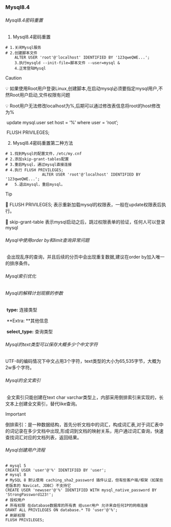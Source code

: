 ### Mysql8.4

###### Mysql8.4密码重置

1. Mysql8.4密码重置

```
# 1.关闭Mysql服务
# 2.创建脚本文件
	ALTER USER 'root'@'localhost' IDENTIFIED BY '123qweQWE...';
	3.执行mysqld --init-file=脚本文件 --user=mysql &
	4.正常登陆Mysql
```

> [!CAUTION]
>
> 💡  如果使用Root用户登录Linux,创建脚本,在启动mysql必须要指定mysql用户,不然Root用户启动,文件权限有问题
>
> 💡  Root用户无法修改localhost为%,后期可以通过修改表信息将root的host修改为%
>
> ​	update mysql.user set host = ‘%’ where user = ‘root’;
>
> ​        FLUSH PRIVILEGES;

2. Mysql8.4密码重置第二种方法

```
# 1.找到Mysql的配置文件，/etc/my.cnf
# 2.添加skip-grant-tables配置
# 3.重启Mysql，通过mysql直接连接
# 4.执行 FLUSH PRIVILEGES;
				ALTER USER 'root'@'localhost' IDENTIFIED BY '123qweQWE...';
#	5.退出mysql，重启mysql。			 
```

> [!TIP]
>
> 👀 FLUSH PRIVILEGES; 表示重新加载mysql的权限表，一般在update权限表后执行。
>
> 👀 skip-grant-table 表示mysql启动之后，跳过权限表单的验证，任何人可以登录mysql

###### Mysql中使用order by和limit查询异常问题

​	会出现乱序的查询，并且后续的分页中会出现重复数据,建议在order by加入唯一的排序条件。

[1]: https://blog.twjoin.com/mysql-%E4%B8%AD-order-by-%E8%88%87-limit-%E5%90%8C%E6%99%82%E4%BD%BF%E7%94%A8%E5%B0%8E%E8%87%B4%E4%BA%82%E5%BA%8F-a6a561e9830d

###### Mysql索引优化

###### Mysql的解释计划观察的参数

​	**type:** 连接类型

​	**Extra: **其他信息

​	**select_type:** 查询类型

###### Mysql的text类型可以保存大概多少个中文字符

​	UTF-8的编码情况下中文占用3个字符，text类型的大小为65,535字节，大概为2w多个字符。

###### Mysql的全文索引

​	全文索引只能创建在text char varchar类型上，内部采用倒排索引来实现的，长文本上创建全文索引，替代like查询。

> [!IMPORTANT]
>
> 倒排索引：是一种数据结构，首先分析文档中的词汇，构成词汇表,对于词汇表中的词记录在多少文档中出现,形成词到文档的映射关系，用户通过词汇查询，快速查找词汇对应的文档列表，返回结果。
>
> [1]: https://blog.csdn.net/yangbindxj/article/details/122868100

###### Mysql创建用户流程

```shell
# mysql 5
CREATE USER 'user'@'%' IDENTIFIED BY 'user';
# mysql 8 
# MySQL 8 默认使用 caching_sha2_password 插件认证，但有些客户端/框架（如某些老版本的 Navicat、JDBC）不支持它
CREATE USER 'newuser'@'%' IDENTIFIED WITH mysql_native_password BY 'StrongPassword123!';
# 授权用户
# 所有权限 在database数据库的所有表 给user用户 允许来自任何IP的网络连接
GRANT ALL PRIVILEGES ON database.* TO 'user'@'%';
# 刷新权限
FLUSH PRIVILEGES;

```

